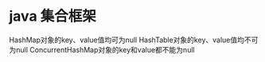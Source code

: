 

# java 集合框架


HashMap对象的key、value值均可为null
HashTable对象的key、value值均不可为null
ConcurrentHashMap对象的key和value都不能为null
